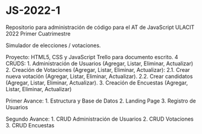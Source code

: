 # JS-2022-1
Repositorio para administración de código para el AT de JavaScript ULACIT 2022 Primer Cuatrimestre

Simulador de elecciones / votaciones.

Proyecto: HTML5, CSS y JavaScript
Trello para documento escrito.
4 CRUDS:
	1. Administración de Usuarios (Agregar, Listar, Eliminar, Actualizar)
	2. Creación de Votaciones (Agregar, Listar, Eliminar, Actualizar):
		2.1. Crear nueva votación (Agregar, Listar, Eliminar, Actualizar).
		2.2. Crear candidatos (Agregar, Listar, Eliminar, Actualizar).
	3. Creación de Encuestas (Agregar, Listar, Eliminar, Actualizar)
		
Primer Avance:
	1. Estructura y Base de Datos
	2. Landing Page
	3. Registro de Usuarios

Segundo Avance:
	1. CRUD Administración de Usuarios
	2. CRUD Votaciones
	3. CRUD Encuestas
